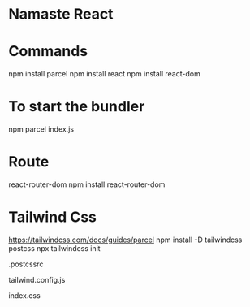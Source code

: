# Namaste React

# Commands

npm install parcel
npm install react
npm install react-dom

# To start the bundler

npm parcel index.js

# Route

react-router-dom
npm install react-router-dom

# Tailwind Css

https://tailwindcss.com/docs/guides/parcel
npm install -D tailwindcss postcss
npx tailwindcss init

.postcssrc

<!---

    {
        "plugins": {
            "tailwindcss": {}
        }
    }

-->

tailwind.config.js

<!---
    /** @type {import('tailwindcss').Config} */
    module.exports = {
        content: [
            "./src/**/*.{html,js,ts,jsx,tsx}",
        ],
        theme: {
            extend: {},
        },
        plugins: [],
    }
-->

index.css

<!--
    @tailwind base;
    @tailwind components;
    @tailwind utilities;
-->
